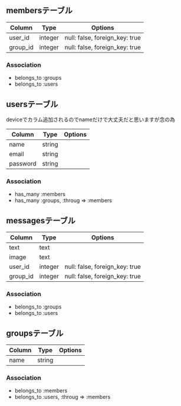 ## membersテーブル

|Column|Type|Options|
|------|----|-------|
|user_id|integer|null: false, foreign_key: true|
|group_id|integer|null: false, foreign_key: true|

### Association
- belongs_to :groups
- belongs_to :users


## usersテーブル
deviceでカラム追加されるのでnameだけで大丈夫だと思いますが念の為

|Column|Type|Options|
|------|----|-------|
|name|string|     |
|email|string|     |
|password|string|     |

### Association
- has_many :members
- has_many :groups, :throug => :members


## messagesテーブル

|Column|Type|Options|
|------|----|-------|
|text|text|     |
|image|text|       |
|user_id|integer|null: false, foreign_key: true|
|group_id|integer|null: false, foreign_key: true|

### Association
- belongs_to :groups
- belongs_to :users


## groupsテーブル

|Column|Type|Options|
|------|----|-------|
|name|string|      |

### Association
- belongs_to :members
- belongs_to :users, :throug => :members

